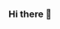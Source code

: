### Hi there 👋

<!--
**BryanTnz/BryanTnz** is a ✨ _special_ ✨ repository because its `README.md` (this file) appears on your GitHub profile.

Here are some ideas to get you started:

- 💬 Me llamo Bryan Tandazo, tengo 21 años y me gradue en el colegio Bicentenario D7.Actualmente estoy estudiando la carrera de Desarrollo de software
- 🌱 Lenguajes: C, C++, JAVA, PYTHON, PHP
- 👯 I’m looking to collaborate on ...
- 🤔 I’m looking for help with ...
- 📫 How to reach me: ...
- 😄 Pronouns: ... 
- ⚡ Fun fact: ...
-->
